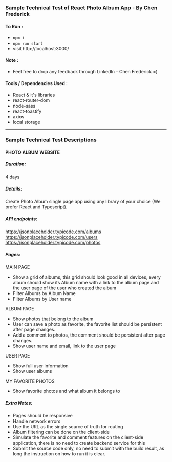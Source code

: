 ### Sample Technical Test of React Photo Album App - By Chen Frederick

#### To Run :

- `npm i`
- `npm run start`
- visit http://localhost:3000/

#### Note :

- Feel free to drop any feedback through LinkedIn - Chen Frederick =)

#### Tools / Dependencies Used :

- React & it's libraries
- react-router-dom
- node-sass
- react-toastify
- axios
- local storage

---

### Sample Technical Test Descriptions

#### PHOTO ALBUM WEBSITE

##### Duration:
4 days

##### Details:
Create Photo Album single page app using any library of your choice (We prefer React and
Typescript).

##### API endpoints:
https://jsonplaceholder.typicode.com/albums
https://jsonplaceholder.typicode.com/users
https://jsonplaceholder.typicode.com/photos

##### Pages:
MAIN PAGE
- Show a grid of albums, this grid should look good in all devices, every album should
show its Album name with a link to the album page and the user page of the user who
created the album
- Filter Albums by Album Name
- Filter Albums by User name

ALBUM PAGE
- Show photos that belong to the album
- User can save a photo as favorite, the favorite list should be persistent after page changes.
- Add a comment to photos, the comment should be persistent after page changes.
- Show user name and email, link to the user page

USER PAGE
- Show full user information
- Show user albums

MY FAVORITE PHOTOS
- Show favorite photos and what album it belongs to

##### Extra Notes:
- Pages should be responsive
- Handle network errors
- Use the URL as the single source of truth for routing
- Album filtering can be done on the client-side
- Simulate the favorite and comment features on the client-side application, there is no
need to create backend service for this
- Submit the source code only, no need to submit with the build result, as long the
instruction on how to run it is clear.
